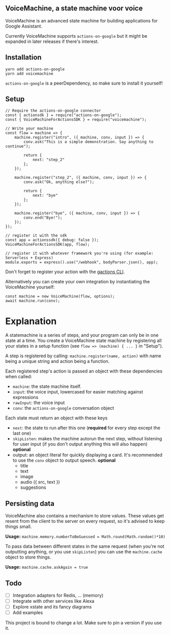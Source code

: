 ## VoiceMachine, a state machine voor voice

VoiceMachine is an advanced state machine for building applications for Google Assistant.

Currently VoiceMachine supports `actions-on-google` but it might be expanded in later releases if there's interest.

## Installation

    yarn add actions-on-google
    yarn add voicemachine

`actions-on-google` is a peerDependency, so make sure to install it yourself!

## Setup

    // Require the actions-on-google connector
    const { actionsdk } = require("actions-on-google");
    const { VoiceMachineForActionsSDK } = require("voicemachine");

    // Write your machine
    const flow = machine => {
        machine.register("intro", ({ machine, conv, input }) => {
            conv.ask("This is a simple demonstration. Say anything to continue");

            return {
                next: "step_2"
            };
        });

        machine.register("step_2", ({ machine, conv, input }) => {
            conv.ask("Ok, anything else?");

            return {
                next: "bye"
            };
        });

        machine.register("bye", ({ machine, conv, input }) => {
            conv.end("Bye!");
        });
    });

    // register it with the sdk
    const app = actionssdk({ debug: false });
    VoiceMachineForActionsSDK(app, flow);

    // register it with whatever framework you're using (for example: Serverless + Express)
    module.exports = express().use("/webhook", bodyParser.json(), app);

Don't forget to register your action with the [gactions CLI](https://developers.google.com/assistant/tools/gactions-cli).

Alternatively you can create your own integration by instantiating the VoiceMachine yourself:

    const machine = new VoiceMachine(flow, options);
    await machine.run(conv);

# Explanation

A statemachine is a series of steps, and your program can only be in one state at a time. You create a VoiceMachine state machine by registering all your states in a setup function (see `flow => (machine) { ... }` in "Setup").

A step is registered by calling: `machine.register(name, action)` with name being a unique string and action being a function.

Each registered step's action is passed an object with these dependencies when called:

- `machine`: the state machine itself.
- `input`: the voice input, lowercased for easier matching against expressions
- `rawInput`: the voice input
- `conv`: the `actions-on-google` conversation object

Each state must return an object with these keys

- `next`: the state to run after this one (**required** for every step except the last one)
- `skipListen`: makes the machine autorun the next step, without listening for user input (if you don't output anything this will also happen) **optional**
- output: an object literal for quickly displaying a card. It's recommended to use the `conv` object to output speech. **optional**
  - title
  - text
  - image
  - audio ({ src, text })
  - suggestions

## Persisting data

VoiceMachine also contains a mechanism to store values. These values get resent from the client to the server on every request, so it's advised to keep things small.

**Usage:** `machine.memory.numberToBeGuessed = Math.round(Math.random()*10)`

To pass data between different states in the same request (when you're not outputting anything, or you use `skipListen`) you can use the `machine.cache` object to store things.

**Usage:** `machine.cache.askAgain = true`

## Todo

- [ ] Integration adapters for Redis, ... (memory)
- [ ] Integrate with other services like Alexa
- [ ] Explore xstate and its fancy diagrams
- [ ] Add examples

This project is bound to change a lot. Make sure to pin a version if you use it.
